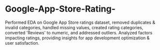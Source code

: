 # Google-App-Store-Rating-
Performed EDA on Google App Store ratings dataset, removed duplicates &amp; invalid categories, handled missing values, created rating categories, converted 'Reviews' to numeric, and addressed outliers. Analyzed factors impacting ratings, providing insights for app development optimization &amp; user satisfaction.
